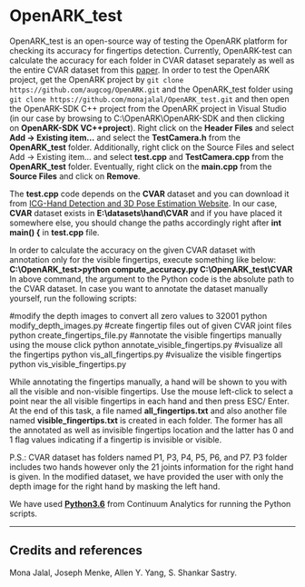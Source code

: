 # OpenARK_test

OpenARK_test is an open-source way of testing the OpenARK platform for checking its accuracy for fingertips detection. Currently, OpenARK-test can calculate the accuracy for each folder in CVAR dataset separately as well as the entire CVAR dataset from this [paper](https://www.tugraz.at/fileadmin/user_upload/Institute/ICG/Images/team_lepetit/publications/oberweger_cvpr16.pdf).
In order to test the OpenARK project, get the OpenARK project by `git clone https://github.com/augcog/OpenARK.git` and the OpenARK_test folder using `git clone https://github.com/monajalal/OpenARK_test.git` and then open the
OpenARK-SDK C++ project from the OpenARK project in Visual Studio (in our case by browsing to C:\OpenARK\OpenARK-SDK and then clicking on **OpenARK-SDK VC++project**). Right click on the **Header Files** and select **Add -> Existing item...** and select the **TestCamera.h** from the **OpenARK_test** folder. Additionally, right click on the Source Files and select Add -> Existing item... and select **test.cpp** and **TestCamera.cpp** from the **OpenARK_test** folder. 
Eventually, right click on the **main.cpp** from the **Source Files** and click on **Remove**. 

The **test.cpp** code depends on the **CVAR** dataset and you can download it from [ICG-Hand Detection and 3D Pose Estimation Website](https://www.tugraz.at/fileadmin/user_upload/Institute/ICG/Downloads/team_lepetit/3d_hand_pose/CVAR_dataset.zip). In our case, **CVAR** dataset exists in **E:\datasets\hand\CVAR** and if you have placed it somewhere else, you should change the paths accordingly right after **int main() {** in **test.cpp** file.

In order to calculate the accuracy on the given CVAR dataset with annotation only for the visible fingertips, execute something like below:
**C:\OpenARK_test>python compute_accuracy.py C:\OpenARK_test\CVAR** 
In above command, the argument to the Python code is the absolute path to the CVAR dataset. In case you want to annotate the dataset manually yourself, run the following scripts:

#modify the depth images to convert all zero values to 32001
python modify_depth_images.py
#create fingertip files out of given CVAR joint files
python create_fingertips_file.py
#annotate the visible fingertips manually using the mouse click
python annotate_visible_fingertips.py
#visualize all the fingertips
python vis_all_fingertips.py
#visualize the visible fingertips
python vis_visible_fingertips.py

While annotating the fingertips manually, a hand will be shown to you with all the visible and non-visible fingertips. Use the mouse left-click to select a point near the all visible fingertips in each hand and then press ESC/ Enter. At the end of this task, a file named **all_fingertips.txt** and also another file named **visible_fingertips.txt** is created in each folder. The former has all the annotated as well as invisible fingertips location and the latter has 0 and 1 flag values indicating if a fingertip is invisible or visible. 

P.S.: CVAR dataset has folders named P1, P3, P4, P5, P6, and P7. P3 folder includes two hands however only the 21 joints information for the right hand is given. In the modified dataset, we have provided the user with only the depth image for the right hand by masking the left hand.



We have used [**Python3.6**](https://www.continuum.io/downloads) from Continuum Analytics for running the Python scripts.

----

## Credits and references

Mona Jalal, Joseph Menke, Allen Y. Yang, S. Shankar Sastry.



